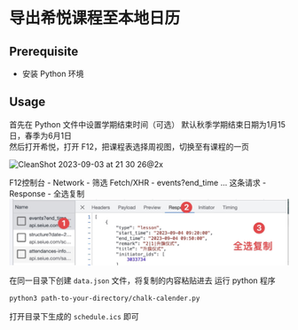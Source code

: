 # 导出希悦课程至本地日历

## Prerequisite

- 安装 Python 环境

## Usage

首先在 Python 文件中设置学期结束时间（可选）
默认秋季学期结束日期为1月15日，春季为6月1日  
然后打开希悦，打开 F12，把课程表选择周视图，切换至有课程的一页

![CleanShot 2023-09-03 at 21 30 26@2x](https://github.com/xyspg/chalk-calender/assets/42668274/7935ebd8-71c9-446d-aeb7-51f0a78bbc1b)


F12控制台 - Network - 筛选 Fetch/XHR - events?end_time ... 这条请求 - Response - 全选复制
![guide](images/console.jpg)

在同一目录下创建 `data.json` 文件，将复制的内容粘贴进去
运行 python 程序
```bash
python3 path-to-your-directory/chalk-calender.py
```
打开目录下生成的 `schedule.ics` 即可
